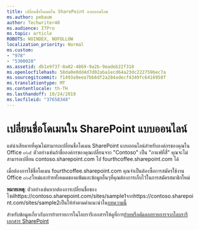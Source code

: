 ```yaml
---
title: เปลี่ยนชื่อโดเมนใน SharePoint แบบออนไลน์
ms.author: pebaum
author: Techwriter40
ms.audience: ITPro
ms.topic: article
ROBOTS: NOINDEX, NOFOLLOW
localization_priority: Normal
ms.custom:
- "978"
- "5300028"
ms.assetid: db1e9f37-0a02-4869-9a2b-9eadeb22f318
ms.openlocfilehash: 58da0e0dd4d7d02aba1ecd64a23dc2227596ec7a
ms.sourcegitcommit: f1493a9eea7bb6df2a284adecf4349fc6416958f
ms.translationtype: MT
ms.contentlocale: th-TH
ms.lasthandoff: 10/24/2019
ms.locfileid: "37658348"
---
```

# <a name="change-domain-name-in-sharepoint-online"></a>เปลี่ยนชื่อโดเมนใน SharePoint แบบออนไลน์

แต่น่าเสียดายที่คุณไม่สามารถเปลี่ยนชื่อโดเมน SharePoint แบบออนไลน์สำหรับองค์กรของคุณใน Office ๓๖๕ ตัวอย่างเช่นถ้าชื่อองค์กรของคุณเปลี่ยนจาก "Contoso" เป็น "กาแฟที่สี่" คุณจะไม่สามารถเปลี่ยน contoso.sharepoint.com ไป fourthcoffee.sharepoint.com ได้
  
เมื่อต้องการใช้ชื่อโดเมน fourthcoffee.sharepoint.com คุณจำเป็นต้องซื้อการสมัครใช้งาน Office ๓๖๕ใหม่และย้ายทั้งหมดของแฟ้มและข้อมูลอื่นๆที่คุณต้องการเก็บไว้ในการสมัครสมาชิกใหม่
  
 **หมายเหตุ**: ตัวอย่างเช่นหากต้องการเปลี่ยนชื่อของไซต์https://contoso.sharepoint.com/sites/sample1จากhttps://contoso.sharepoint.com/sites/sample2เป็นให้ทำตามคำแนะนำใน[บทความนี้](https://docs.microsoft.com/sharepoint/change-site-address) 
  
สำหรับข้อมูลเกี่ยวกับการย้ายรายการในไลบรารีเอกสารให้ดูที่การ[ย้ายหรือคัดลอกรายการจากไลบรารีเอกสาร SharePoint](https://go.microsoft.com/fwlink/?linkid=2025831)
  